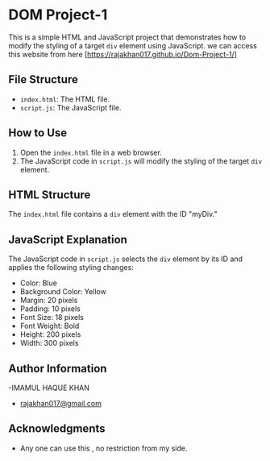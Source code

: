# DOM Project-1
This is a simple HTML and JavaScript project that demonstrates how to modify the styling of a target `div` element using JavaScript.
we can access this website from here [https://rajakhan017.github.io/Dom-Project-1/]
## File Structure
- `index.html`: The HTML file.
- `script.js`: The JavaScript file.
## How to Use
1. Open the `index.html` file in a web browser.
2. The JavaScript code in `script.js` will modify the styling of the target `div` element.
## HTML Structure
The `index.html` file contains a `div` element with the ID "myDiv."
## JavaScript Explanation
The JavaScript code in `script.js` selects the `div` element by its ID and applies the following styling changes:
- Color: Blue
- Background Color: Yellow
- Margin: 20 pixels
- Padding: 10 pixels
- Font Size: 18 pixels
- Font Weight: Bold
- Height: 200 pixels
- Width: 300 pixels
## Author Information
-IMAMUL HAQUE KHAN
- rajakhan017@gmail.com
## Acknowledgments
- Any one can use this , no restriction from my side.
